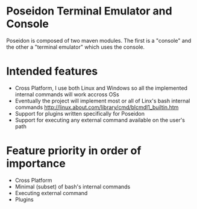 # Poseidon Terminal Emulator and Console
Poseidon is composed of two maven modules. The first is a "console" and the other
a "terminal emulator" which uses the console.

# Intended features
* Cross Platform, I use both Linux and Windows so all the implemented internal commands will work accross OSs
* Eventually the project will implement most or all of Linx's bash internal commands http://linux.about.com/library/cmd/blcmdl1_builtin.htm
* Support for plugins written specifically for Poseidon
* Support for executing any external command available on the user's path

# Feature priority in order of importance
* Cross Platform
* Minimal (subset) of bash's internal commands
* Executing external command
* Plugins